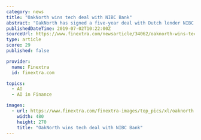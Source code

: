 ```yaml
---
category: news
title: "OakNorth wins tech deal with NIBC Bank"
abstract: "OakNorth has signed a five-year deal with Dutch lender NIBC Bank in the first publicised sale by the ... using machine learning techniques and artificial intelligence tools to build a £3.7 billion loan book within four years of launch."
publishedDateTime: 2019-07-02T10:22:00Z
sourceUrl: https://www.finextra.com/newsarticle/34062/oaknorth-wins-tech-deal-with-nibc-bank
type: article
score: 29
published: false

provider:
  name: Finextra
  id: finextra.com

topics:
  - AI
  - AI in Finance

images:
  - url: https://www.finextra.com/finextra-images/top_pics/xl/oaknorth.jpeg
    width: 480
    height: 270
    title: "OakNorth wins tech deal with NIBC Bank"
---
```

